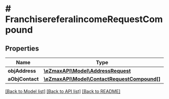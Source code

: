 # # FranchisereferalincomeRequestCompound

## Properties

Name | Type | Description | Notes
------------ | ------------- | ------------- | -------------
**objAddress** | [**\eZmaxAPI\Model\AddressRequest**](AddressRequest.md) |  | [optional]
**aObjContact** | [**\eZmaxAPI\Model\ContactRequestCompound[]**](ContactRequestCompound.md) |  |

[[Back to Model list]](../../README.md#models) [[Back to API list]](../../README.md#endpoints) [[Back to README]](../../README.md)
